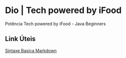 # Dio | Tech powered by iFood
Potência Tech powered by iFood - Java Beginners


## Link Úteis
[Sintaxe Basica Markdown](https://www.markdownguide.org/)
